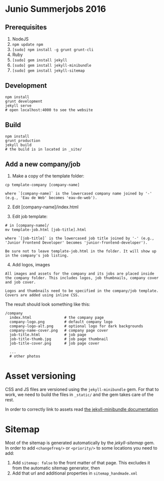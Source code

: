 Junio Summerjobs 2016
=====================

## Prerequisites

1. NodeJS
2. `npm update npm`
3. `[sudo] npm install -g grunt grunt-cli`
4. Ruby
5. `[sudo] gem install jekyll`
6. `[sudo] gem install jekyll-minibundle`
7. `[sudo] gem install jekyll-sitemap`


## Development

```
npm install
grunt development
jekyll serve
# open localhost:4000 to see the website
```

## Build

```
npm install
grunt production
jekyll build
# the build is in located in _site/
```


## Add a new company/job

  1. Make a copy of the template folder:

  ```
  cp template-company [company-name]
  ```
    where `[company-name]` is the lowercased company name joined by '-' (e.g., 'Eau de Web' becomes 'eau-de-web').

  2. Edit [company-name]/index.html

  3. Edit job template:

  ```
  # in [company-name]/
  mv template-job.html [job-title].html
  ```
    where `[job-title]` is the lowercased job title joined by '-' (e.g., 'Junior Frontend Developer' becomes 'junior-frontend-developer').

    Be sure not to leave template-job.html in the folder. It will show up in the company's job listing.


  4. Add logos, images

    All images and assets for the company and its jobs are placed inside the company folder. This includes logos, job thumbnails, company cover and job cover.

    Logos and thumbnails need to be specified in the company/job template.
    Covers are added using inline CSS.


The result should look something like this:

```
/company
  index.html               # the company page
  company-logo.png         # default company logo
  company-logo-alt.png     # optional logo for dark backgrounds
  company-name-cover.png   # company page cover
  job-title.html           # job page
  job-title-thumb.jpg      # job page thumbnail
  job-title-cover.png      # job page cover
  
  ...
  # other photos
```

# Asset versioning

CSS and JS files are versioned using the `jekyll-minibundle` gem. For that to work, we need to build the files in `_static/` and the gem takes care of the rest.

In order to correctly link to assets read [the jekyll-minibundle documentation](https://github.com/tkareine/jekyll-minibundle)


# Sitemap

Most of the sitemap is generated automatically by the _jekyll-sitemap_ gem.
In order to add `<changefreq/>` or `<priority/>` to some locations you need to add:

  1. Add `sitemap: false` to the front matter of that page. This excludes it from the automatic sitemap generator, then
  2. Add that url and additional properties in `sitemap_handmade.xml`

